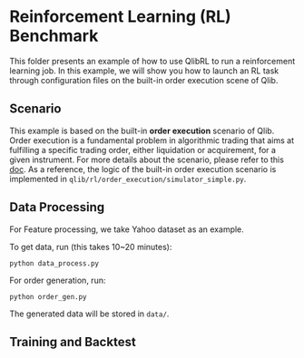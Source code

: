# Reinforcement Learning (RL) Benchmark

This folder presents an example of how to use QlibRL to run a reinforcement learning job. In this example, we will show you how to launch an RL task through configuration files on the built-in order execution scene of Qlib.

## Scenario

This example is based on the built-in **order execution** scenario of Qlib. Order execution is a fundamental problem in algorithmic trading that aims at fulfilling a specific trading order, either liquidation or acquirement, for a given instrument. For more details about the scenario, please refer to this [doc](https://qlib.readthedocs.io/en/latest/component/rl/overall.html#order-execution). As a reference, the logic of the built-in order execution scenario is implemented in `qlib/rl/order_execution/simulator_simple.py`.

## Data Processing

For Feature processing, we take Yahoo dataset as an example.

To get data, run (this takes 10~20 minutes):

``python data_process.py``

For order generation, run:

``python order_gen.py``

The generated data will be stored in `data/`.

## Training and Backtest



